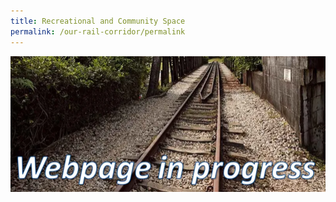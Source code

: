 ```yaml
---
title: Recreational and Community Space
permalink: /our-rail-corridor/permalink
---
```

![Alt text for image on Isomer site](/images/webpageinprogress.png)
